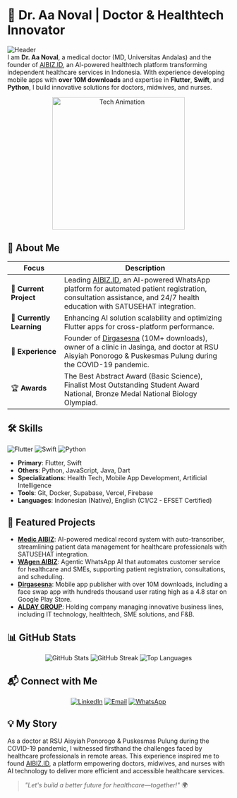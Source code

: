 # 🌟 Dr. Aa Noval | Doctor & Healthtech Innovator

![Header](https://img.shields.io/badge/Welcome_to_my_GitHub-Healthtech_Innovator-teal?style=flat-square&logo=github)  
I am **Dr. Aa Noval**, a medical doctor (MD, Universitas Andalas) and the founder of [AIBIZ.ID](https://aibiz.id), an AI-powered healthtech platform transforming independent healthcare services in Indonesia. With experience developing mobile apps with **over 10M downloads** and expertise in **Flutter**, **Swift**, and **Python**, I build innovative solutions for doctors, midwives, and nurses.

<p align="center">
  <img src="https://media4.giphy.com/media/v1.Y2lkPTc5MGI3NjExeGl6MHd6bHhseXd5Ym1ybTQxNnN4Y3R3dnhieHZodXh0c2dsa201cSZlcD12MV9pbnRlcm5hbF9naWZfYnlfaWQmY3Q9Zw/QpVUMRUJGokfqXyfa1/giphy.gif" width="300" alt="Tech Animation">
</p>

## 🚀 About Me
| Focus | Description |
|-------|-------------|
| 🔭 **Current Project** | Leading [AIBIZ.ID](https://aibiz.id), an AI-powered WhatsApp platform for automated patient registration, consultation assistance, and 24/7 health education with SATUSEHAT integration. |
| 🌱 **Currently Learning** | Enhancing AI solution scalability and optimizing Flutter apps for cross-platform performance. |
| 💼 **Experience** | Founder of [Dirgasesna](https://dirgasena.biz.id) (10M+ downloads), owner of a clinic in Jasinga, and doctor at RSU Aisyiah Ponorogo & Puskesmas Pulung during the COVID-19 pandemic. |
| 🏆 **Awards** | The Best Abstract Award (Basic Science), Finalist Most Outstanding Student Award National, Bronze Medal National Biology Olympiad. |

## 🛠 Skills
![Flutter](https://img.shields.io/badge/Flutter-Expert-02569B?style=flat-square&logo=flutter) ![Swift](https://img.shields.io/badge/Swift-Advanced-FA7343?style=flat-square&logo=swift) ![Python](https://img.shields.io/badge/Python-Proficient-3776AB?style=flat-square&logo=python)  
- **Primary**: Flutter, Swift  
- **Others**: Python, JavaScript, Java, Dart  
- **Specializations**: Health Tech, Mobile App Development, Artificial Intelligence  
- **Tools**: Git, Docker, Supabase, Vercel, Firebase  
- **Languages**: Indonesian (Native), English (C1/C2 - EFSET Certified)  

## 🌟 Featured Projects
- **[Medic AIBIZ](https://medic.aibiz.id)**: AI-powered medical record system with auto-transcriber, streamlining patient data management for healthcare professionals with SATUSEHAT integration.  
- **[WAgen AIBIZ](https://wa.aibiz.id)**: Agentic WhatsApp AI that automates customer service for healthcare and SMEs, supporting patient registration, consultations, and scheduling.  
- **[Dirgasesna](https://dirgasena.biz.id)**: Mobile app publisher with over 10M downloads, including a face swap app with hundreds thousand user rating high as a 4.8 star on Google Play Store.  
- **[ALDAY GROUP](https://aldaygroup.biz.id)**: Holding company managing innovative business lines, including IT technology, healthtech, SME solutions, and F&B.  

## 📊 GitHub Stats
<p align="center">
  <img src="https://github-readme-stats.vercel.app/api?username=aanoval&show_icons=true&theme=teal" alt="GitHub Stats" />
  <img src="https://github-readme-streak-stats.herokuapp.com/?user=aanoval&theme=teal" alt="GitHub Streak" />
  <img src="https://github-readme-stats.vercel.app/api/top-langs/?username=aanoval&layout=compact&theme=teal" alt="Top Languages" />
</p>

## 📬 Connect with Me
<p align="center">
  <a href="https://www.linkedin.com/in/aanoval"><img src="https://img.shields.io/badge/LinkedIn-Connect-0A66C2?style=flat-square&logo=linkedin" alt="LinkedIn"></a>
  <a href="mailto:aanovalu@gmail.com"><img src="https://img.shields.io/badge/Email-Contact-D14836?style=flat-square&logo=gmail" alt="Email"></a>
  <a href="https://wa.me/alday"><img src="https://img.shields.io/badge/WhatsApp-Chat-25D366?style=flat-square&logo=whatsapp" alt="WhatsApp"></a>
</p>

## 💡 My Story
As a doctor at RSU Aisyiah Ponorogo & Puskesmas Pulung during the COVID-19 pandemic, I witnessed firsthand the challenges faced by healthcare professionals in remote areas. This experience inspired me to found [AIBIZ.ID](https://aibiz.id), a platform empowering doctors, midwives, and nurses with AI technology to deliver more efficient and accessible healthcare services.

> *"Let's build a better future for healthcare—together!"* 🌍
